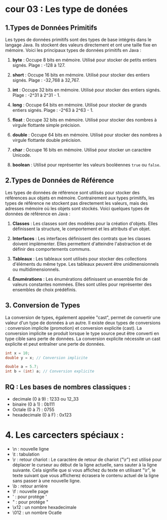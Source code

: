 # cour 03 : Les type de donées 


## 1.Types de Données Primitifs

Les types de données primitifs sont des types de base intégrés dans le langage Java. Ils stockent des valeurs directement et ont une taille fixe en mémoire. Voici les principaux types de données primitifs en Java :

1. **byte** : Occupe 8 bits en mémoire. Utilisé pour stocker de petits entiers signés. Plage : -128 à 127.

2. **short** : Occupe 16 bits en mémoire. Utilisé pour stocker des entiers signés. Plage : -32,768 à 32,767.

3. **int** : Occupe 32 bits en mémoire. Utilisé pour stocker des entiers signés. Plage : -2^31 à 2^31 - 1.

4. **long** : Occupe 64 bits en mémoire. Utilisé pour stocker de grands entiers signés. Plage : -2^63 à 2^63 - 1.

5. **float** : Occupe 32 bits en mémoire. Utilisé pour stocker des nombres à virgule flottante simple précision.

6. **double** : Occupe 64 bits en mémoire. Utilisé pour stocker des nombres à virgule flottante double précision.

7. **char** : Occupe 16 bits en mémoire. Utilisé pour stocker un caractère Unicode.

8. **boolean** : Utilisé pour représenter les valeurs booléennes `true` ou `false`.

## 2.Types de Données de Référence

Les types de données de référence sont utilisés pour stocker des références aux objets en mémoire. Contrairement aux types primitifs, les types de référence ne stockent pas directement les valeurs, mais des adresses mémoire où les objets sont stockés. Voici quelques types de données de référence en Java :

1. **Classes** : Les classes sont des modèles pour la création d'objets. Elles définissent la structure, le comportement et les attributs d'un objet.

2. **Interfaces** : Les interfaces définissent des contrats que les classes doivent implémenter. Elles permettent d'atteindre l'abstraction et de définir des comportements communs.

3. **Tableaux** : Les tableaux sont utilisés pour stocker des collections d'éléments du même type. Les tableaux peuvent être unidimensionnels ou multidimensionnels.

4. **Énumérations** : Les énumérations définissent un ensemble fini de valeurs constantes nommées. Elles sont utiles pour représenter des ensembles de choix prédéfinis.

## 3. Conversion de Types

La conversion de types, également appelée "cast", permet de convertir une valeur d'un type de données à un autre. Il existe deux types de conversions : conversion implicite (promotion) et conversion explicite (cast). La conversion implicite se produit lorsque le type source peut être converti en type cible sans perte de données. La conversion explicite nécessite un cast explicite et peut entraîner une perte de données.

```java
int x = 10;
double y = x; // Conversion implicite

double a = 5.7;
int b = (int) a; // Conversion explicite
```





## RQ : Les bases de nombres classiques : 

* decimale     (0 à 9)     : 1233 ou 12_33
* binaire      (0 à 1)     : 0b111
* Octale       (0 à 7)     : 0755
* hexadecimale (0 à F)     : 0x123


# 4. Les carcecters spéciaux : 

* \n : nouvelle ligne
* \t : tabulation
* \r : retour chariot : 
    Le caractère de retour de chariot ("\r") est utilisé pour déplacer le curseur au début de la ligne actuelle, sans sauter à la ligne     suivante. Cela signifie que si vous affichez du texte en utilisant "\r", le texte suivant que vous afficherez écrasera le contenu actuel de la ligne sans passer à une nouvelle ligne.
* \b : retour arriére
* \f : nouvelle page 
* \' : pour protége '
* \" : pour protége "
* \x12 : un nombre hexadecimale
* \012 : un nombre Ocatle